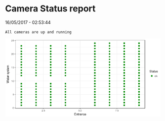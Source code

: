 Camera Status report
================
16/05/2017 - 02:53:44

    All cameras are up and running

![](camreport_files/figure-markdown_github/unnamed-chunk-2-1.png)
